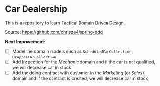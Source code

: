 # Car Dealership

This is a repository to learn [Tactical Domain Driven Design](https://www.skooldio.com/courses/tactical-domain-driven-design).

Source: https://github.com/chrisza4/spring-ddd

**Next Improvement:**
- [ ] Model the domain models such as `ScheduledCarCollection`, `DroppedCarCollection`
- [ ] Add Inspection for the *Mechanic* domain and if the car is not qualified, we will decrease car in stock
- [ ] Add the doing contract with customer in the *Marketing* (or *Sales*) domain and if the contract is created, we will decrease car in stock

